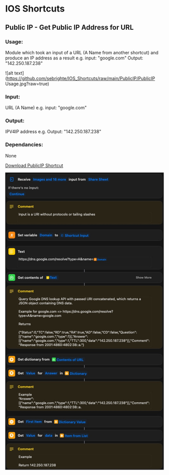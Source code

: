 # IOS Shortcuts
## Public IP - Get Public IP Address for URL

### Usage: 
Module which took an input of a URL (A Name from another shortcut) and produce an IP address as a result e.g. input: "google.com" Output: "142.250.187.238"

![alt text](https://github.com/sebrighte/IOS_Shortcuts/raw/main/PublicIP/PublicIP Usage.jpg?raw=true)

### Input: 
URL (A Name) e.g. input: "google.com"

### Output: 
IPV4IP address e.g. Output: "142.250.187.238"

### Dependancies: 
None

[Download PublicIP Shortcut](https://github.com/sebrighte/IOS_Shortcuts/raw/main/PublicIP/PublicIP.shortcut)

![alt text](https://github.com/sebrighte/IOS_Shortcuts/raw/main/PublicIP/image.jpg?raw=true)

